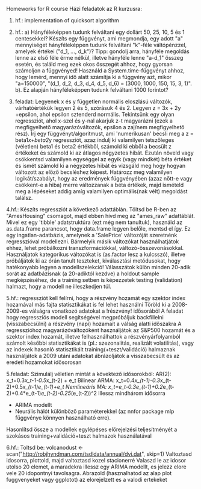 
Homeworks for R course
Házi feladatok az R kurzusra:

1. hf.: implementation of quicksort algorithm

2. hf.: 
a) Hányféleképpen tudunk felváltani egy dollárt 50, 25, 10, 5 és 1 centesekkel? 
Készíts egy függvényt, ami megmondja, egy adott "a" mennyiséget hányféleképpen tudunk felváltani "k"-féle váltópénzzel, amelyek értékei ("d_1, ..., d_k")?
Tipp: gondolj arra, hányféle megoldás lenne az első féle érme nélkül, illetve hányféle lenne "a-d_1" összeg esetén, és találd meg ezek okos összegét ahhoz, hogy gyorsan számoljon a függvényed!
Használd a System.time-függvényt ahhoz, hogy lemérd, mennyi idő alatt számítja ki a függvény azt,
mikor "a=150000", "(d_1, d_2, d_3, d_4, d_5, d_6) = (3000, 1000, 150, 15, 3, 1)". 
b). Ez alapján hányféleképpen tudunk felváltani 1000 forintot?

3. feladat: 
Legyenek x és y független normális eloszlású változók, várhatóértékük legyen 2 és 5, szórásuk 4 és 2.
Legyen z =  3x + 2y +epsilon, ahol epsilon sztenderd normális. 
Tekintsünk egy olyan regressziót, ahol x-szel és y-nal akarjuk z-t magyarázni (ezek a megfigyelhető magyarázóváltozók, epsilon a zaj/nem megfigyelhető rész).
Írj egy függvényt/algoritmust, ami 'numerikusan' becsli meg a z = beta1*x+beta2*y regressziót, azaz indulj ki valamilyen tetszőleges (véletlen) beta1 és beta2 értékből, számold ki ebből a becsült z értékeket és számold ki az átlagos négyzetes hibát. Ezután növeld vagy csökkentsd valamilyen egységgel az egyik (vagy mindkét) béta értéket és ismét számold ki a négyzetes hibát és vizsgáld meg hogy hogyan változott az előző becsléshez képest. Határozz meg valamilyen logikát/szabályt, hogy az eredmények függvényében (azaz nőtt-e vagy csökkent-e a hiba) merre változzanak a béta értékek, majd ismételd meg a lépéseket addig amíg valamilyen optimális(nak vélt) megoldást találsz. 

4.hf.:
Készíts regressziót a következő adattáblán. Töltsd be R-ben az "AmesHousing" csomagot, majd ebben
hívd meg az "ames_raw" adattáblát. Mivel ez egy 'tibble' adatstruktúra (ezt még nem tanultuk), használd
az as.data.frame parancsot, hogy data.frame legyen belőle, mentsd el így. Ez egy ingatlan-adatbázis,
amelynek a 'SalePrice' változóját szeretnénk regresszióval modellezni. 
Bármelyik másik változókat
használhatjátok ehhez, lehet próbálkozni transzformációkkal, változó-összevonásokkal. Használjatok
kategorikus változókat is (as.factor lesz a kulcsszó), illetve próbáljátok ki az órán tanult teszteket,
kiválasztási metódusokat, hogy hatékonyabb legyen a modellszelekció! 
Válasszátok külön minden 20-adik sorát az adatbázisnak (a 20-adiktól kezdve) a holdout sample megképzéséhez, de a training setben
is képezzetek testing (validation) halmazt, hogy a modell ne illeszkedjen túl.

5.hf.:
regressziót kell felírni, hogy a részvény hozamát egy szektor index hozamával
más fajta statisztikákat is fel lehet használni
Töröld ki a 2008-2009-es válságra vonatkozó adatokat a !részvény! idősorából 
A feladat hogy regressziós modell segítségével megpróbáljuk backfillelni (visszabecsülni) a részvény (napi) hozamait a válság alatti időszakra
A regresszióhoz magyarázóváltozóként használjátok az S&P500 hozamát és a szektor index hozamát, illetve felhasználhattok a részvényárfolyamból számolt későbbi statisztikákat is (pl.: szezonalitás, realizált volatilitás), vagy az indexek hasonló statisztikáit
training(+teszt/validáció) halmaznak használjátok a 2009 utáni adatokat
ábrázoljátok a visszabecsült és az eredeti hozamokat idősorosan

5.feladat:
Szimulálj véletlen mintát a kövektező idősorokból:
AR(2):  x_t=0.3*x_t-1-0.5*x_(t-2) + e_t
Bilinear ARMA: x_t=0.4*x_(t-1)-0.3*x_(t-2)+0.5*x_(t-1)*e_(t-1)+e_t
Nemlineáris MA: x_t=e_t-0.3*e_(t-1)+0.2*e_(t-2)+0.4*e_(t-1)*e_(t-2)-0.25*(e_(t-2))^2
Illessz mindhárom idősorra
- ARIMA modellt
- Neurális hálót különböző paraméterekkel (az nnfor package mlp függvénye könnyen használható erre).

Hasonlítsd össze a modellek egylépéses előrejelzési teljesítményét a szokásos training+validáció+teszt halmazok használatával

6.hf.:
Toltsd be:
volcanodust <- scan("http://robjhyndman.com/tsdldata/annual/dvi.dat", skip=1)
Valtoztasd idosorra, plottold, majd valtoztasd kozel stacionerré
Valaszd le az idosor utolso 20 elemet, a maradekra
illessz egy ARIMA modellt, es jelezz elore vele 20 idopontnyi tavolsagra.
Abrazold (hasznalhatod az alap plot fuggvenyeket vagy ggplotot) az elorejelzett es a valodi ertekeket
